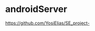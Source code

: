 # androidServer


<a href="https://github.com/YosiElias/SE_project-">https://github.com/YosiElias/SE_project-</a>


